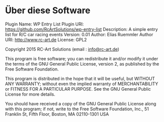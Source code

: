 Über diese Software
===================

Plugin Name: WP Entry List
Plugin URI: https://github.com/RcArtSolutions/wp-entry-list
Description: A simple entry list for R/C car racing events
Version: 0.01
Author: Elias Ruemmler
Author URI: http://www.rc-art.de
License: GPL2


Copyright 2015  RC-Art Solutions  (email : info@rc-art.de)

This program is free software; you can redistribute it and/or modify
it under the terms of the GNU General Public License, version 2, as
published by the Free Software Foundation.

This program is distributed in the hope that it will be useful,
but WITHOUT ANY WARRANTY; without even the implied warranty of
MERCHANTABILITY or FITNESS FOR A PARTICULAR PURPOSE.  See the
GNU General Public License for more details.

You should have received a copy of the GNU General Public License
along with this program; if not, write to the Free Software
Foundation, Inc., 51 Franklin St, Fifth Floor, Boston, MA  02110-1301  USA